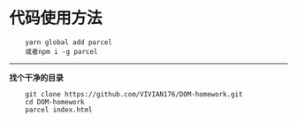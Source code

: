 # 代码使用方法
        yarn global add parcel
        或者npm i -g parcel
---
**找个干净的目录**

        git clone https://github.com/VIVIAN176/DOM-homework.git
        cd DOM-homework
        parcel index.html


